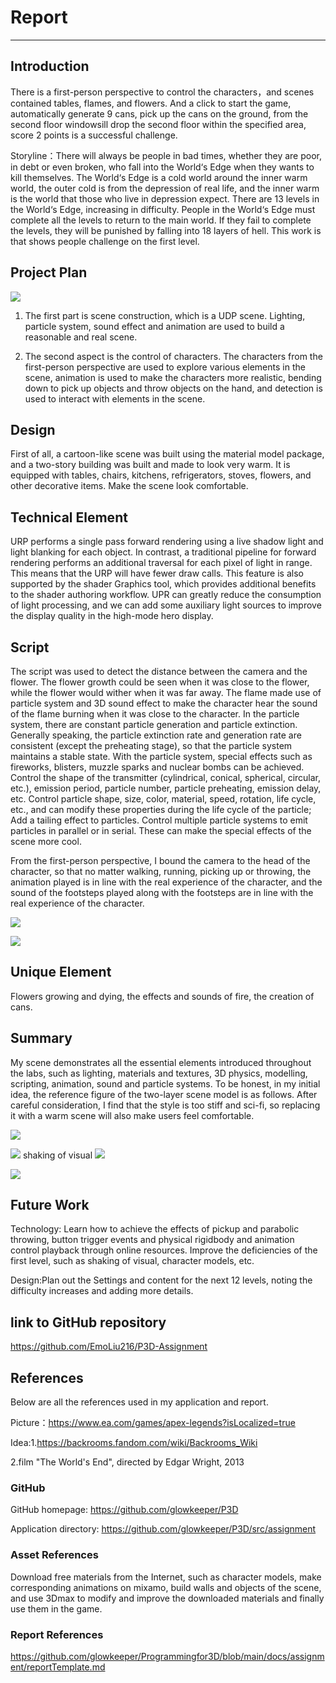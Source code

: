 # Report
---
## Introduction
There is a first-person perspective to control the characters，and scenes contained tables, flames, and flowers.   And a click to start the game, automatically generate 9 cans, pick up the cans on the ground, from the second floor windowsill drop the second floor within the specified area, score 2 points is a successful challenge.

Storyline：There will always be people in bad times, whether they are poor, in debt or even broken, who fall into the World‘s Edge when they wants to kill themselves. 
The World‘s Edge is a cold world around the inner warm world, the outer cold is from the depression of real life, and the inner warm is the world that those who live in depression expect.
There are 13 levels in the World‘s Edge, increasing in difficulty. People in the World‘s Edge must complete all the levels to return to the main world. If they fail to complete the levels, they will be punished by falling into 18 layers of hell.
This work is that shows people challenge on the first level.

## Project Plan

![](./images/202300002345.jpg)

1. The first part is scene construction, which is a UDP scene. Lighting, particle system, sound effect and animation are used to build a reasonable and real scene.

2. The second aspect is the control of characters. The characters from the first-person perspective are used to explore various elements in the scene, animation is used to make the characters more realistic, bending down to pick up objects and throw objects on the hand, and detection is used to interact with elements in the scene.

## Design

First of all, a cartoon-like scene was built using the material model package, and a two-story building was built and made to look very warm.  It is equipped with tables, chairs, kitchens, refrigerators, stoves, flowers, and other decorative items.  Make the scene look comfortable.

## Technical Element

URP performs a single pass forward rendering using a live shadow light and light blanking for each object.  In contrast, a traditional pipeline for forward rendering performs an additional traversal for each pixel of light in range.  This means that the URP will have fewer draw calls.  This feature is also supported by the shader Graphics tool, which provides additional benefits to the shader authoring workflow.  UPR can greatly reduce the consumption of light processing, and we can add some auxiliary light sources to improve the display quality in the high-mode hero display.

## Script

The script was used to detect the distance between the camera and the flower. The flower growth could be seen when it was close to the flower, while the flower would wither when it was far away. The flame made use of particle system and 3D sound effect to make the character hear the sound of the flame burning when it was close to the character. In the particle system, there are constant particle generation and particle extinction. Generally speaking, the particle extinction rate and generation rate are consistent (except the preheating stage), so that the particle system maintains a stable state. With the particle system, special effects such as fireworks, blisters, muzzle sparks and nuclear bombs can be achieved. Control the shape of the transmitter (cylindrical, conical, spherical, circular, etc.), emission period, particle number, particle preheating, emission delay, etc. Control particle shape, size, color, material, speed, rotation, life cycle, etc., and can modify these properties during the life cycle of the particle; Add a tailing effect to particles. Control multiple particle systems to emit particles in parallel or in serial. These can make the special effects of the scene more cool.

From the first-person perspective, I bound the camera to the head of the character, so that no matter walking, running, picking up or throwing, the animation played is in line with the real experience of the character, and the sound of the footsteps played along with the footsteps are in line with the real experience of the character.

![](./images/20230111190936.png)

![](./images/20230111205324.png)

## Unique Element

Flowers growing and dying, the effects and sounds of fire, the creation of cans.

## Summary

My scene demonstrates all the essential elements introduced throughout the labs, such as lighting, materials and textures, 3D physics, modelling, scripting, animation, sound and particle systems. To be honest, in my initial idea, the reference figure of the two-layer scene model is as follows. After careful consideration, I find that the style is too stiff and sci-fi, so replacing it with a warm scene will also make users feel comfortable.

![](./images/113744xvqa678606qaxv0j.jpg)

![](./images/A3H}IQF8JUQ}4WDPDN0WYUW.png)
 shaking of visual
![](./images/202300001234.png)

![](./images/20230112122144.jpg)

## Future Work

Technology: Learn how to achieve the effects of pickup and parabolic throwing, button trigger events and physical rigidbody and animation control playback through online resources. Improve the deficiencies of the first level, such as shaking of visual, character models, etc.

Design:Plan out the Settings and content for the next 12 levels, noting the difficulty increases and adding more details.

## link to GitHub repository

https://github.com/EmoLiu216/P3D-Assignment

## References

Below are all the references used in my application and report.

Picture：https://www.ea.com/games/apex-legends?isLocalized=true

Idea:1.https://backrooms.fandom.com/wiki/Backrooms_Wiki

2.film "The World's End", directed by Edgar Wright, 2013


### GitHub

GitHub homepage: https://github.com/glowkeeper/P3D

Application directory: https://github.com/glowkeeper/P3D/src/assignment

### Asset References

Download free materials from the Internet, such as character models, make corresponding animations on mixamo, build walls and objects of the scene, and use 3Dmax to modify and improve the downloaded materials and finally use them in the game.

### Report References
https://github.com/glowkeeper/Programmingfor3D/blob/main/docs/assignment/reportTemplate.md

